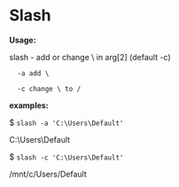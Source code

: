 # Slash

**Usage:**

slash - add or change \ in arg\[2\] (default -c)

      -a add \
      
      -c change \ to /
      
**examples:**

$ `slash -a 'C:\Users\Default'`

C:\\Users\\Default

$ `slash -c 'C:\Users\Default'`

/mnt/c/Users/Default
